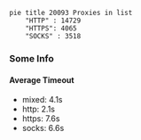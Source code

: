 
```mermaid
pie title 20093 Proxies in list
    "HTTP" : 14729
    "HTTPS": 4065
    "SOCKS" : 3518
```

### Some Info
#### Average Timeout

- mixed: 4.1s
- http: 2.1s
- https: 7.6s
- socks: 6.6s